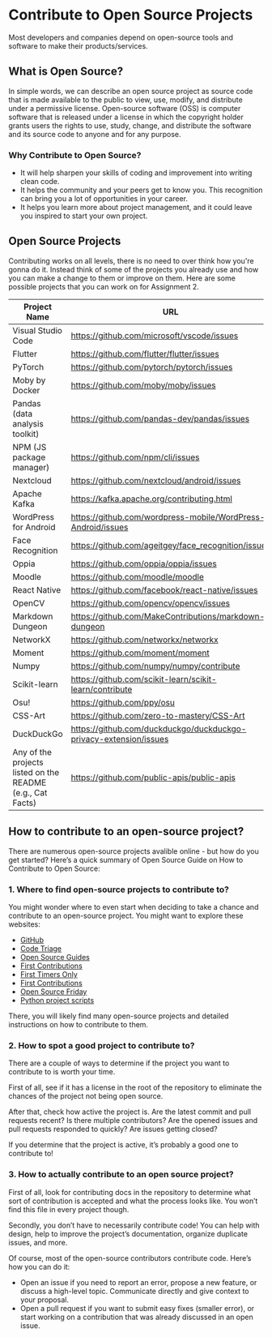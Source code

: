 # Contribute to Open Source Projects
Most developers and companies depend on open-source tools and software to make their products/services. 

## What is Open Source?
In simple words, we can describe an open source project as source code that is made available to the public to view, use, modify, and distribute under a permissive license.
Open-source software (OSS) is computer software that is released under a license in which the copyright holder grants users the rights to use, study, change, and distribute the software and its source code to anyone and for any purpose.

### Why Contribute to Open Source?
- It will help sharpen your skills of coding and improvement into writing clean code.
- It helps the community and your peers get to know you. This recognition can bring you a lot of opportunities in your career.
- It helps you learn more about project management, and it could leave you inspired to start your own project.


## Open Source Projects
Contributing works on all levels, there is no need to over think how you're gonna do it. Instead think of some of the projects you already use and how you can make a change to them or improve on them. Here are some possible projects that you can work on for Assignment 2.


| Project Name                      | URL
| -------------                     | ------------- |
| Visual Studio Code                | https://github.com/microsoft/vscode/issues
| Flutter                           | https://github.com/flutter/flutter/issues 
| PyTorch                           | https://github.com/pytorch/pytorch/issues 
| Moby by Docker                    | https://github.com/moby/moby/issues 
| Pandas (data analysis toolkit)    | https://github.com/pandas-dev/pandas/issues
| NPM (JS package manager)          | https://github.com/npm/cli/issues
| Nextcloud                         | https://github.com/nextcloud/android/issues
| Apache Kafka                      | https://kafka.apache.org/contributing.html
| WordPress for Android             | https://github.com/wordpress-mobile/WordPress-Android/issues
| Face Recognition                  | https://github.com/ageitgey/face_recognition/issues
| Oppia                             | https://github.com/oppia/oppia/issues
| Moodle                            | https://github.com/moodle/moodle
| React Native                      | https://github.com/facebook/react-native/issues
| OpenCV                            | https://github.com/opencv/opencv/issues
| Markdown Dungeon                  | https://github.com/MakeContributions/markdown-dungeon
| NetworkX                          | https://github.com/networkx/networkx
| Moment                            | https://github.com/moment/moment
| Numpy                             | https://github.com/numpy/numpy/contribute
| Scikit-learn                      | https://github.com/scikit-learn/scikit-learn/contribute
| Osu!                              | https://github.com/ppy/osu
| CSS-Art                           | https://github.com/zero-to-mastery/CSS-Art
| DuckDuckGo                        | https://github.com/duckduckgo/duckduckgo-privacy-extension/issues
| Any of the projects listed on the README (e.g., Cat Facts) | https://github.com/public-apis/public-apis



## How to contribute to an open-source project?
There are numerous open-source projects avalible online - but how do you get started? Here’s a quick summary of Open Source Guide on How to Contribute to Open Source:

### 1. Where to find open-source projects to contribute to?
You might wonder where to even start when deciding to take a chance and contribute to an open-source project. 
You might want to explore these websites:

- [GitHub](https://github.com/)
- [Code Triage](https://www.codetriage.com/)
- [Open Source Guides](https://opensource.guide/)
- [First Contributions](https://github.com/firstcontributions/first-contributions)
- [First Timers Only](https://www.firsttimersonly.com/)
- [First Contributions](https://firstcontributions.github.io/)
- [Open Source Friday](https://opensourcefriday.com/)
- [Python project scripts](https://github.com/larymak/Python-project-Scripts)

There, you will likely find many open-source projects and detailed instructions on how to contribute to them.

### 2. How to spot a good project to contribute to?
There are a couple of ways to determine if the project you want to contribute to is worth your time. 

First of all, see if it has a license in the root of the repository to eliminate the chances of the project not being open source.

After that, check how active the project is. Are the latest commit and pull requests recent? Is there multiple contributors? Are the opened issues and pull requests responded to quickly? Are issues getting closed?

If you determine that the project is active, it’s probably a good one to contribute to!

### 3. How to actually contribute to an open source project?
First of all, look for contributing docs in the repository to determine what sort of contribution is accepted and what the process looks like. You won’t find this file in every project though.

Secondly, you don’t have to necessarily contribute code! You can help with design, help to improve the project’s documentation, organize duplicate issues, and more.

Of course, most of the open-source contributors contribute code. Here’s how you can do it:
- Open an issue if you need to report an error, propose a new feature, or discuss a high-level topic. Communicate directly and give context to your proposal.
- Open a pull request if you want to submit easy fixes (smaller error), or start working on a contribution that was already discussed in an open issue.